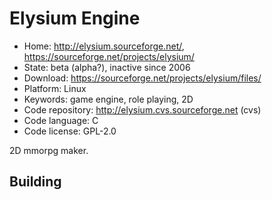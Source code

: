 # Elysium Engine

- Home: http://elysium.sourceforge.net/, https://sourceforge.net/projects/elysium/
- State: beta (alpha?), inactive since 2006
- Download: https://sourceforge.net/projects/elysium/files/
- Platform: Linux
- Keywords: game engine, role playing, 2D
- Code repository: http://elysium.cvs.sourceforge.net (cvs)
- Code language: C
- Code license: GPL-2.0

2D mmorpg maker.

## Building
